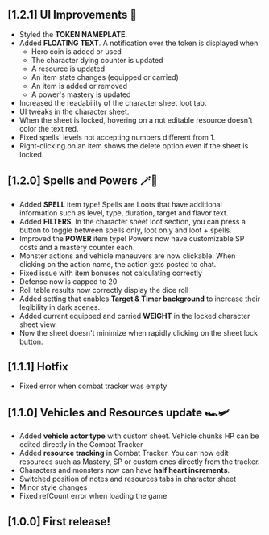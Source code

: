 ## [1.2.1] UI Improvements 📖
- Styled the **TOKEN NAMEPLATE**.
- Added **FLOATING TEXT**. A notification over the token is displayed when
  - Hero coin is added or used
  - The character dying counter is updated
  - A resource is updated
  - An item state changes (equipped or carried)
  - An item is added or removed
  - A power's mastery is updated
- Increased the readability of the character sheet loot tab.
- UI tweaks in the character sheet.
- When the sheet is locked, hovering on a not editable resource doesn't color the text red.
- Fixed spells' levels not accepting numbers different from 1.
- Right-clicking on an item shows the delete option even if the sheet is locked.


## [1.2.0] Spells and Powers 🪄🦸
- Added **SPELL** item type! Spells are Loots that have additional information such as level, type, duration, target and flavor text.
- Added **FILTERS**. In the character sheet loot section, you can press a button to toggle between spells only, loot only and loot + spells.
- Improved the **POWER** item type! Powers now have customizable SP costs and a mastery counter each.
- Monster actions and vehicle maneuvers are now clickable. When clicking on the action name, the action gets posted to chat.
- Fixed issue with item bonuses not calculating correctly
- Defense now is capped to 20
- Roll table results now correctly display the dice roll
- Added setting that enables **Target & Timer background** to increase their legibility in dark scenes.
- Added current equipped and carried **WEIGHT** in the locked character sheet view.
- Now the sheet doesn't minimize when rapidly clicking on the sheet lock button.

## [1.1.1] Hotfix
- Fixed error when combat tracker was empty

## [1.1.0] Vehicles and Resources update 🏎️🛩️
- Added **vehicle actor type** with custom sheet. Vehicle chunks HP can be edited directly in the Combat Tracker
- Added **resource tracking** in Combat Tracker. You can now edit resources such as Mastery, SP or custom ones directly from the tracker.
- Characters and monsters now can have **half heart increments**.
- Switched position of notes and resources tabs in character sheet
- Minor style changes
- Fixed refCount error when loading the game

## [1.0.0] First release!
